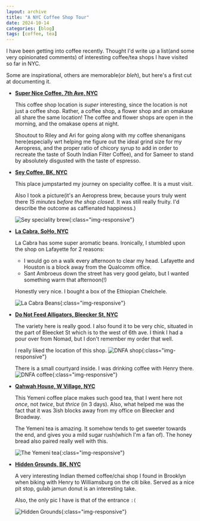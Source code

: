 ```yaml
---
layout: archive
title: "A NYC Coffee Shop Tour"
date: 2024-10-14
categories: [blog]
tags: [coffee, tea]
---
```


I have been getting into coffee recently. Thought I'd write up a list(and some very opinionated comments) of interesting coffee/tea shops I have visited so far in NYC.

Some are inspirational, others are memorable(or *bleh*), but here's a first cut at documenting it.

- **[Super Nice Coffee, 7th Ave, NYC](https://maps.app.goo.gl/vnC6WEoMScSuHXKA6)**

    This coffee shop location is *super* interesting, since the location is not just a coffee shop. Rather, a coffee shop, a flower shop and an omakase all share the same location! The coffee and flower shops are open in the morning, and the omakase opens at night.

    Shoutout to Riley and Ari for going along with my coffee shenanigans here(especially wrt helping me figure out the ideal grind size for my Aeropress, and the proper ratio of chicory syrup to add in order to recreate the taste of South Indian Filter Coffee), and for Sameer to stand by absolutely disgusted with the taste of espresso. 

- **[Sey Coffee, BK, NYC](https://www.seycoffee.com)**

    This place jumpstarted my journey on speciality coffee. It is a must visit. 

    Also I took a picture(it's an Aeropress brew, because yours truly went there *15 minutes before the shop closed*. It was still really fruity. I'd describe the outcome as caffienated happiness.)

    ![Sey speciality brew](/assets/images/coffee-tour/sey-brew.jpeg){:class="img-responsive"}

- **[La Cabra, SoHo, NYC](https://us.lacabra.com/pages/soho)**

    La Cabra has some super aromatic beans. Ironically, I stumbled upon the shop on Lafayette for 2 reasons:

    * I would go on a walk every afternoon to clear my head. Lafayette and Houston is a block away from the Qualcomm office. 
    * Sant Ambroeus down the street has very good gelato, but I wanted something warm that afternoon(!) 

    Honestly very nice. I bought a box of the Ethiopian Chelchele.

    ![La Cabra Beans](/assets/images/coffee-tour/la-cabra-beans.png){:class="img-responsive"}

- **[Do Not Feed Alligators, Bleecker St, NYC](https://donotfeedalligators.com/)**

    The variety here is really good. I also found it to be very chic, situated in the part of Bleecket St which is to the west of 6th ave. I think I had a pour over from Nomad, but I don't remember my order that well. 

    I really liked the location of this shop.
    ![DNFA shop](/assets/images/coffee-tour/dnfa-entrance.png){:class="img-responsive"}

    There is a small courtyard inside. I was drinking coffee with Henry there. 
    ![DNFA coffee](/assets/images/coffee-tour/dnfa-pourover.png){:class="img-responsive"}


- **[Qahwah House, W Village, NYC](https://www.qahwahhouse.com/)**

    This Yemeni coffee place makes such good tea, that I went here not *once*, not *twice*, but *thrice* (in 3 days). Also, what helped me was the fact that it was $3$ish blocks away from my office on Bleecker and Broadway. 

    The Yemeni tea is amazing. It somehow tends to get sweeter towards the end, and gives you a mild sugar rush(which I'm a fan of). The honey bread also paired really well with this. 

    ![The Yemeni tea](/assets/images/coffee-tour/qahwah-house.png){:class="img-responsive"}

- **[Hidden Grounds, BK, NYC](https://thehiddengrounds.com/)**

    A very interesting Indian themed coffee/chai shop I found in Brooklyn when biking with Henry to Williamsburg on the citi bike. Served as a nice pit stop, gulab jamun donut is an interesting take.  

    Also, the only pic I have is that of the entrance `:(`

    ![Hidden Grounds](/assets/images/coffee-tour/hidden-grounds.png){:class="img-responsive"}

